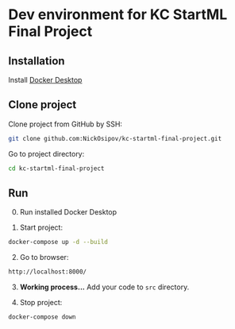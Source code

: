 # Dev environment for KC StartML Final Project

## Installation

Install [Docker Desktop](https://www.docker.com/products/docker-desktop/)

## Clone project

Clone project from GitHub by SSH:
```bash
git clone github.com:NickOsipov/kc-startml-final-project.git
```

Go to project directory:
```bash
cd kc-startml-final-project
```

## Run

0. Run installed Docker Desktop

1. Start project: 
```bash
docker-compose up -d --build
```
2. Go to browser:  
```bash
http://localhost:8000/
```
3. **Working process...**
Add your code to `src` directory.

4. Stop project: 
```bash
docker-compose down
```
